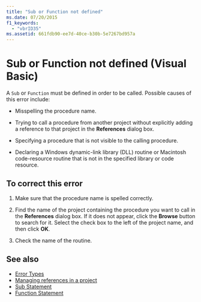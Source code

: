 ```yaml
---
title: "Sub or Function not defined"
ms.date: 07/20/2015
f1_keywords: 
  - "vbrID35"
ms.assetid: 661fdb90-ee7d-40ce-b30b-5e7267bd957a
---
```

# Sub or Function not defined (Visual Basic)

A `Sub` or `Function` must be defined in order to be called. Possible causes of this error include:  
  
- Misspelling the procedure name.  
  
- Trying to call a procedure from another project without explicitly adding a reference to that project in the **References** dialog box.  
  
- Specifying a procedure that is not visible to the calling procedure.  
  
- Declaring a Windows dynamic-link library (DLL) routine or Macintosh code-resource routine that is not in the specified library or code resource.  
  
## To correct this error  
  
1. Make sure that the procedure name is spelled correctly.  
  
2. Find the name of the project containing the procedure you want to call in the **References** dialog box. If it does not appear, click the **Browse** button to search for it. Select the check box to the left of the project name, and then click **OK**.  
  
3. Check the name of the routine.  
  
## See also

- [Error Types](../../programming-guide/language-features/error-types.md)
- [Managing references in a project](/visualstudio/ide/managing-references-in-a-project)
- [Sub Statement](../statements/sub-statement.md)
- [Function Statement](../statements/function-statement.md)
